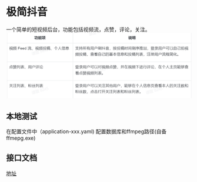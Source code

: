 # 极简抖音
一个简单的短视频后台，功能包括视频流，点赞，评论，关注。
![img.png](docs/img.png)

## 本地测试
在配置文件中（application-xxx.yaml) 配置数据库和ffmpeg路径(自备ffmepg.exe)


## 接口文档
[地址](https://www.apifox.cn/apidoc/shared-8cc50618-0da6-4d5e-a398-76f3b8f766c5/api-18902517)
